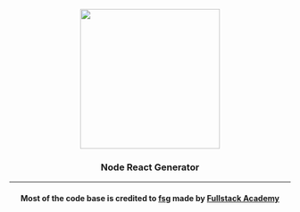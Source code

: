 <p align="center"><img width="250px" src="http://orig09.deviantart.net/2df9/f/2011/290/6/d/batman_beyond_logo_by_machsabre-d4d6tbt.png" /></p>
<h3 align="center">Node React Generator</h3>

---

<h4 align="center">
  Most of the code base is credited to
  <a href="https://github.com/FullstackAcademy/fsg">fsg</a>
  made by <a href="http://www.fullstackacademy.com/">Fullstack Academy</a>
</h4>
